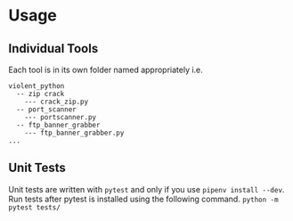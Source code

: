 # Usage

## Individual Tools

Each tool is in its own folder named appropriately i.e.

```
violent_python
  -- zip crack
    --- crack_zip.py
  -- port_scanner
    --- portscanner.py
  -- ftp_banner_grabber
    --- ftp_banner_grabber.py
...
```

## Unit Tests

Unit tests are written with `pytest` and only if you use `pipenv install --dev`.
Run tests after pytest is installed using the following command. 
`python -m pytest tests/`
